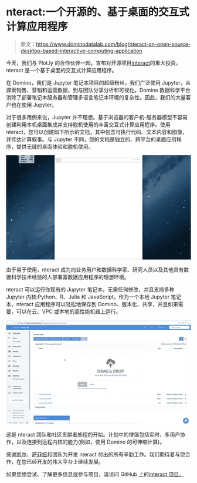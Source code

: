 # nteract:一个开源的、基于桌面的交互式计算应用程序

> 原文：<https://www.dominodatalab.com/blog/nteract-an-open-source-desktop-based-interactive-computing-application>

今天，我们与 Plot.ly 的合作伙伴一起，宣布对开源项目[interact](https://github.com/nteract/nteract)的重大投资。nteract 是一个基于桌面的交互式计算应用程序。

在 Domino，我们是 Jupyter 笔记本项目的超级粉丝。我们广泛使用 Jupyter，从探索销售、营销和运营数据，到与团队分享分析和可视化。Domino 数据科学平台消除了部署笔记本服务器和管理多语言笔记本环境的复杂性。因此，我们的大量客户也在使用 Jupyter。

对于很多用例来说，Jupyter 并不理想。基于浏览器的客户机-服务器模型不容易创建利用本机桌面集成并支持脱机使用的丰富交互式计算应用程序。使用 nteract，您可以创建如下所示的文档，其中包含可执行代码、文本内容和图像，并传达计算叙事。与 Jupyter 不同，您的文档是独立的、跨平台的桌面应用程序，提供无缝的桌面体验和脱机使用。

![HubSpot Video](img/f07100eef392e941259fb51f188415cd.png)

由于易于使用，nteract 成为向业务用户和数据科学家、研究人员以及其他具有数据科学技术经验的人部署富数据应用程序的理想环境。

nteract 可以运行你现有的 Jupyter 笔记本，无需任何修改，并且支持多种 Jupyter 内核:Python、R、Julia 和 JavaScript。作为一个本地 Jupyter 笔记本，nteract 应用程序可以轻松地保存到 Domino、版本化、共享，并且如果需要，可以在云、VPC 或本地的高性能机器上运行。

![HubSpot Video](img/19791b882de831801e3ea8e77fd1198e.png)

这是 nteract 团队和社区贡献者旅程的开始。计划中的增强包括实时、多用户协作，以及连接到远程内核的能力(例如，使用 Domino 的可伸缩计算)。

感谢[凯尔](https://github.com/rgbkrk)、[萨菲娅](https://github.com/captainsafia)和团队为开发 nteract 付出的所有辛勤工作。我们期待着与您合作，在您已经开发的伟大平台上继续发展。

如果您想尝试、了解更多信息或参与项目，请访问 GitHub 上的[interact 项目。](https://github.com/nteract/nteract)